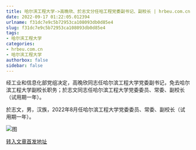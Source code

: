 ```yaml
---
title: 哈尔滨工程大学->高晚欣、於志文分任哈工程党委副书记、副校长 | hrbeu.com.cn
date: 2022-09-17 01:22:05.012394
urlname: f31dc7e9c5b72953ca108093db0d85e4
slug: f31dc7e9c5b72953ca108093db0d85e4
tags: 
- 哈尔滨工程大学
categories:
- hrbeu.com.cn
- 哈尔滨工程大学
authorbox: false
sidebar: false
---
```

经工业和信息化部党组决定，高晚欣同志任哈尔滨工程大学党委副书记，免去哈尔滨工程大学副校长职务；於志文同志任哈尔滨工程大学党委委员、常委、副校长（试用期一年）。

於志文，男，汉族，2022年8月任哈尔滨工程大学党委委员、常委、副校长（试用期一年）。

![图](http://gongxue.cn/__local/2/C6/83/01359AEA7CF8DB13AC103BAB055_EA022819_16BE9.jpg)

[转入文章首发地址](http://gongxue.cn/info/1141/72905.htm)